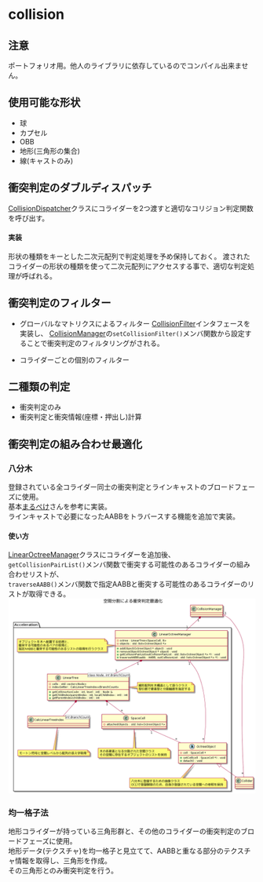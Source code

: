 # collision

## 注意

ポートフォリオ用。他人のライブラリに依存しているのでコンパイル出来ません。

## 使用可能な形状

- 球
- カプセル
- OBB
- 地形(三角形の集合)
- 線(キャストのみ)

## 衝突判定のダブルディスパッチ

[CollisionDispatcher](/Include/Implementation/CollisionDispatcher.h)クラスにコライダーを2つ渡すと適切なコリジョン判定関数を呼び出す。

#### 実装
形状の種類をキーとした二次元配列で判定処理を予め保持しておく。
渡されたコライダーの形状の種類を使って二次元配列にアクセスする事で、適切な判定処理が呼ばれる。

## 衝突判定のフィルター

- グローバルなマトリクスによるフィルター
[CollisionFilter](/Include/CollisionFilter/CollisionFilter.h)インタフェースを実装し、
[CollisionManager](/Include/CollisionManager.h)の`setCollisionFilter()`メンバ関数から設定することで衝突判定のフィルタリングがされる。

- コライダーごとの個別のフィルター

## 二種類の判定

- 衝突判定のみ
- 衝突判定と衝突情報(座標・押出し)計算

## 衝突判定の組み合わせ最適化

### 八分木  
登録されている全コライダー同士の衝突判定とラインキャストのブロードフェーズに使用。  
基本[まるぺけ](http://marupeke296.com/COL_3D_No15_Octree.html)さんを参考に実装。  
ラインキャストで必要になったAABBをトラバースする機能を追加で実装。  

#### 使い方
[LinearOctreeManager](/Include/Implementation/SpatialPartition/LinearOctreeManager.h)クラスにコライダーを追加後、  
`getCollisionPairList()`メンバ関数で衝突する可能性のあるコライダーの組み合わせリストが、  
`traverseAABB()`メンバ関数で指定AABBと衝突する可能性のあるコライダーのリストが取得できる。
![クラス図](/uml/spatial-partition-class-diagram.png)

### 均一格子法  
地形コライダーが持っている三角形群と、その他のコライダーの衝突判定のブロードフェーズに使用。  
地形データ(テクスチャ)を均一格子と見立てて、AABBと重なる部分のテクスチャ情報を取得し、三角形を作成。  
その三角形とのみ衝突判定を行う。


